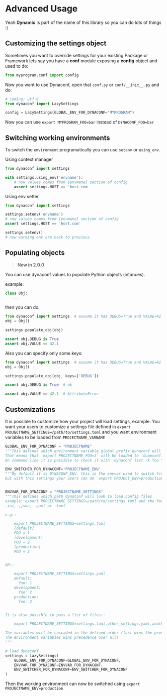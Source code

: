 # Advanced Usage

Yeah **Dynamic** is part of the name of this library so you can do lots of things :)

## Customizing the settings object

Sometimes you want to override settings for your existing Package or Framework
lets say you have a **conf** module exposing a **config** object and used to do:

```python
from myprogram.conf import config
```

Now you want to use Dynaconf, open that `conf.py` or `conf/__init__.py` and do:

```python
# coding: utf-8
from dynaconf import LazySettings

config = LazySettings(GLOBAL_ENV_FOR_DYNACONF="MYPROGRAM")
```

Now you can use `export MYPROGRAM_FOO=bar` instead of `DYNACONF_FOO=bar`

## Switching working environments

To switch the `environment` programatically you can use `setenv` or `using_env`.

Using context manager

```python
from dynaconf import settings

with settings.using_env('envname'):
    # now values comes from [envmane] section of config
    assert settings.HOST == 'host.com
```

Using env setter

```python
from dynaconf import settings

settings.setenv('envname')
# now values comes from [envmane] section of config
assert settings.HOST == 'host.com'

settings.setenv()
# now working env are back to previous
```

## Populating objects

> **New in 2.0.0**

You can use dynaconf values to populate Python objects (intances).

example:
```py
class Obj:
   ...
```

then you can do:

```py
from dynaconf import settings  # assume it has DEBUG=True and VALUE=42.1
obj = Obj()

settings.populate_obj(obj)

assert obj.DEBUG is True
assert obj.VALUE == 42.1

```

Also you can specify only some keys:

```py
from dynaconf import settings  # assume it has DEBUG=True and VALUE=42.1
obj = Obj()

settings.populate_obj(obj, keys=['DEBUG'])

assert obj.DEBUG is True  # ok

assert obj.VALUE == 42.1  # AttributeError

```

## Customizations

It is possible to customize how your project will load settings, example: You want your users to customize a settings file defined in `export PROJECTNAME_SETTINGS=/path/to/settings.toml` and you want environment variables to be loaded from `PROJECTNAME_VARNAME`


```python
GLOBAL_ENV_FOR_DYNACONF = "PROJECTNAME"
"""This defines which environment variable global prefix dynaconf will load
That means that `export PROJECTNAME_FOO=1` will be loaded to `duanconf.settings.FOO
On command line it is possible to check it with `dynaconf list -k foo`"""

ENV_SWITCHER_FOR_DYNACONF='PROJECTNAME_ENV'
"""By default it is DYNACONF_ENV, this is the envvar used to switch from development to production
but with this settings your users can do `export PROJECT_ENV=production` (new in 2.0.0)"""


ENVVAR_FOR_DYNACONF = "PROJECTNAME_SETTINGS"
"""This defines which path dynaconf will look to load config files
example: export PROJECTNAME_SETTINGS=/path/to/settings.toml and the format can be
.ini, .json, .yaml or .toml

e.g::

    export PROJECTNAME_SETTINGS=settings.toml
    [default]
    FOO = 1
    [development]
    FOO = 2
    [production]
    FOO = 3


OR::

    export PROJECTNAME_SETTINGS=settings.yaml
    default:
      foo: 1
    development:
      foo: 2
    production:
      foo: 3


It is also possible to pass a list of files::

    export PROJECTNAME_SETTINGS=settings.toml,other_settings.yaml,another.json

The variables will be cascaded in the defined order (last wins the precedence)
The environment variables wins precedence over all!
"""

# load dynaconf
settings = LazySettings(
    GLOBAL_ENV_FOR_DYNACONF=GLOBAL_ENV_FOR_DYNACONF,
    ENVVAR_FOR_DYNACONF=ENVVAR_FOR_DYNACONF.
    ENV_SWITCHER_FOR_DYNACONF=ENV_SWITCHER_FOR_DYNACONF
)
```

Then the working environment can now be switched using `export PROJECTNAME_ENV=production`
